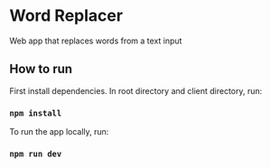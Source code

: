 # Word Replacer

Web app that replaces words from a text input

## How to run

First install dependencies.
In root directory and client directory, run:

### `npm install`

To run the app locally, run:

### `npm run dev`
